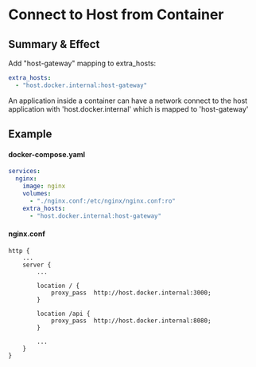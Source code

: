 # Connect to Host from Container

## Summary & Effect

Add "host-gateway" mapping to extra\_hosts:

```yaml
extra_hosts:
  - "host.docker.internal:host-gateway"
```

An application inside a container can have a network connect to the host application with 'host.docker.internal' which is mapped to 'host-gateway'

## Example

#### docker-compose.yaml

```yaml
services:
  nginx:
    image: nginx
    volumes:
      - "./nginx.conf:/etc/nginx/nginx.conf:ro"
    extra_hosts:
      - "host.docker.internal:host-gateway"
```

#### nginx.conf

```nginx
http {
    ...
    server {
        ...
        
        location / {
            proxy_pass  http://host.docker.internal:3000;
        }

        location /api {
            proxy_pass  http://host.docker.internal:8080;
        }
        
        ...
    }
}
```
